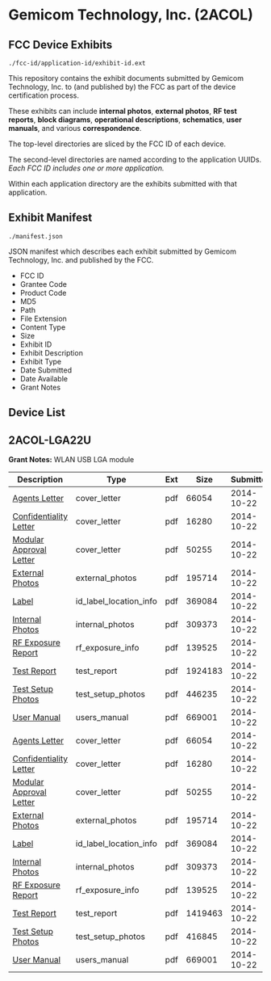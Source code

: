 # Gemicom Technology, Inc. (2ACOL)
## FCC Device Exhibits

```
./fcc-id/application-id/exhibit-id.ext
```

This repository contains the exhibit documents submitted by Gemicom Technology, Inc. to (and published by) the FCC as part of the device certification process.

These exhibits can include **internal photos**, **external photos**, **RF test reports**, **block diagrams**, **operational descriptions**, **schematics**, **user manuals**, and various **correspondence**.

The top-level directories are sliced by the FCC ID of each device.

The second-level directories are named according to the application UUIDs. *Each FCC ID includes one or more application.*

Within each application directory are the exhibits submitted with that application. 

## Exhibit Manifest

```
./manifest.json
```

JSON manifest which describes each exhibit submitted by Gemicom Technology, Inc. and published by the FCC.

- FCC ID
- Grantee Code
- Product Code
- MD5
- Path
- File Extension
- Content Type
- Size
- Exhibit ID
- Exhibit Description
- Exhibit Type
- Date Submitted
- Date Available
- Grant Notes

## Device List
## 2ACOL-LGA22U
**Grant Notes:** WLAN USB LGA module

| Description | Type | Ext | Size | Submitted | Available |
| ----------- | ---- | --- | ---- | --------- | --------- |
| [Agents Letter](2ACOL-LGA22U/39a19498fc8b2ebf6fac2434bf4d8439/2424702.pdf) | cover_letter | pdf | 66054 | 2014-10-22 | 2014-10-22 |
| [Confidentiality Letter](2ACOL-LGA22U/39a19498fc8b2ebf6fac2434bf4d8439/2424703.pdf) | cover_letter | pdf | 16280 | 2014-10-22 | 2014-10-22 |
| [Modular Approval Letter](2ACOL-LGA22U/39a19498fc8b2ebf6fac2434bf4d8439/2424704.pdf) | cover_letter | pdf | 50255 | 2014-10-22 | 2014-10-22 |
| [External Photos](2ACOL-LGA22U/39a19498fc8b2ebf6fac2434bf4d8439/2424678.pdf) | external_photos | pdf | 195714 | 2014-10-22 | 2015-04-20 |
| [Label](2ACOL-LGA22U/39a19498fc8b2ebf6fac2434bf4d8439/2424677.pdf) | id_label_location_info | pdf | 369084 | 2014-10-22 | 2014-10-22 |
| [Internal Photos](2ACOL-LGA22U/39a19498fc8b2ebf6fac2434bf4d8439/2424684.pdf) | internal_photos | pdf | 309373 | 2014-10-22 | 2015-04-20 |
| [RF Exposure Report](2ACOL-LGA22U/39a19498fc8b2ebf6fac2434bf4d8439/2424686.pdf) | rf_exposure_info | pdf | 139525 | 2014-10-22 | 2014-10-22 |
| [Test Report](2ACOL-LGA22U/39a19498fc8b2ebf6fac2434bf4d8439/2424681.pdf) | test_report | pdf | 1924183 | 2014-10-22 | 2014-10-22 |
| [Test Setup Photos](2ACOL-LGA22U/39a19498fc8b2ebf6fac2434bf4d8439/2424682.pdf) | test_setup_photos | pdf | 446235 | 2014-10-22 | 2015-04-20 |
| [User Manual](2ACOL-LGA22U/39a19498fc8b2ebf6fac2434bf4d8439/2424683.pdf) | users_manual | pdf | 669001 | 2014-10-22 | 2015-04-20 |
| [Agents Letter](2ACOL-LGA22U/d29cf1869edd0c6109af9b8217176b6b/2424702.pdf) | cover_letter | pdf | 66054 | 2014-10-22 | 2014-10-22 |
| [Confidentiality Letter](2ACOL-LGA22U/d29cf1869edd0c6109af9b8217176b6b/2424703.pdf) | cover_letter | pdf | 16280 | 2014-10-22 | 2014-10-22 |
| [Modular Approval Letter](2ACOL-LGA22U/d29cf1869edd0c6109af9b8217176b6b/2424704.pdf) | cover_letter | pdf | 50255 | 2014-10-22 | 2014-10-22 |
| [External Photos](2ACOL-LGA22U/d29cf1869edd0c6109af9b8217176b6b/2424678.pdf) | external_photos | pdf | 195714 | 2014-10-22 | 2015-04-20 |
| [Label](2ACOL-LGA22U/d29cf1869edd0c6109af9b8217176b6b/2424677.pdf) | id_label_location_info | pdf | 369084 | 2014-10-22 | 2014-10-22 |
| [Internal Photos](2ACOL-LGA22U/d29cf1869edd0c6109af9b8217176b6b/2424684.pdf) | internal_photos | pdf | 309373 | 2014-10-22 | 2015-04-20 |
| [RF Exposure Report](2ACOL-LGA22U/d29cf1869edd0c6109af9b8217176b6b/2424686.pdf) | rf_exposure_info | pdf | 139525 | 2014-10-22 | 2014-10-22 |
| [Test Report](2ACOL-LGA22U/d29cf1869edd0c6109af9b8217176b6b/2424693.pdf) | test_report | pdf | 1419463 | 2014-10-22 | 2014-10-22 |
| [Test Setup Photos](2ACOL-LGA22U/d29cf1869edd0c6109af9b8217176b6b/2424694.pdf) | test_setup_photos | pdf | 416845 | 2014-10-22 | 2015-04-20 |
| [User Manual](2ACOL-LGA22U/d29cf1869edd0c6109af9b8217176b6b/2424683.pdf) | users_manual | pdf | 669001 | 2014-10-22 | 2015-04-20 |
